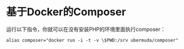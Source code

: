 # 基于Docker的Composer

运行以下指令，你就可以在没有安装PHP的环境里面执行composer：

```alias composer="docker run -i -t -v \$PWD:/srv ubermuda/composer"```
